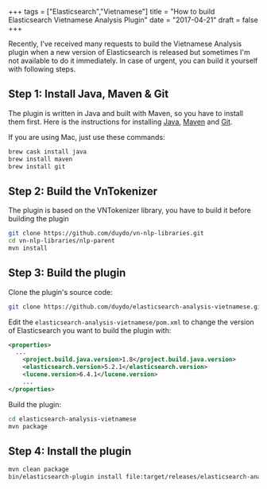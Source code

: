 +++
tags = ["Elasticsearch","Vietnamese"]
title = "How to build Elasticsearch Vietnamese Analysis Plugin"
date = "2017-04-21"
draft = false
+++

Recently, I've received many requests to build the Vietnamese Analysis plugin when a new version of Elasticsearch is released but sometimes I'm not available to do it immediately. In case of urgent, you can build it yourself with following steps.

## Step 1: Install Java, Maven & Git
The plugin is written in Java and built with Maven, so you have to install them first. Here is the instructions for installing  [Java](https://www.java.com/en/download/help/download_options.xml), [Maven](https://maven.apache.org/install.html) and [Git](https://www.atlassian.com/git/tutorials/install-git).

If you are using Mac, just use these commands:
```sh
brew cask install java
brew install maven
brew install git
```
## Step 2: Build the VnTokenizer
The plugin is based on the VNTokenizer library, you have to build it before building the plugin
```sh
git clone https://github.com/duydo/vn-nlp-libraries.git
cd vn-nlp-libraries/nlp-parent
mvn install
```
## Step 3: Build the plugin
Clone the plugin's source code:
```sh
git clone https://github.com/duydo/elasticsearch-analysis-vietnamese.git
```

Edit the `elasticsearch-analysis-vietnamese/pom.xml` to change the version of Elasticsearch you want to build the plugin with:
```xml
<properties>
  ...
    <project.build.java.version>1.8</project.build.java.version>
    <elasticsearch.version>5.2.1</elasticsearch.version>
    <lucene.version>6.4.1</lucene.version>
    ...
</properties>
```
Build the plugin:
```sh
cd elasticsearch-analysis-vietnamese
mvn package
```

## Step 4: Install the plugin
```sh
mvn clean package
bin/elasticsearch-plugin install file:target/releases/elasticsearch-analysis-vietnamese-5.2.1.zip
```
